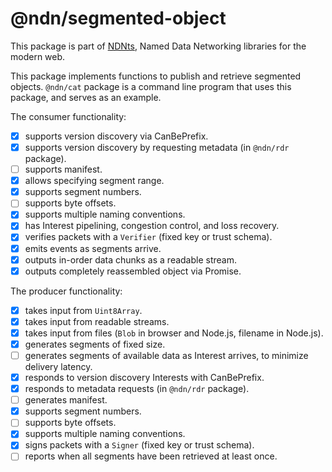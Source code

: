 # @ndn/segmented-object

This package is part of [NDNts](https://yoursunny.com/p/NDNts/), Named Data Networking libraries for the modern web.

This package implements functions to publish and retrieve segmented objects.
`@ndn/cat` package is a command line program that uses this package, and serves as an example.

The consumer functionality:

* [X] supports version discovery via CanBePrefix.
* [X] supports version discovery by requesting metadata (in `@ndn/rdr` package).
* [ ] supports manifest.
* [X] allows specifying segment range.
* [X] supports segment numbers.
* [ ] supports byte offsets.
* [X] supports multiple naming conventions.
* [X] has Interest pipelining, congestion control, and loss recovery.
* [X] verifies packets with a `Verifier` (fixed key or trust schema).
* [X] emits events as segments arrive.
* [X] outputs in-order data chunks as a readable stream.
* [X] outputs completely reassembled object via Promise.

The producer functionality:

* [X] takes input from `Uint8Array`.
* [X] takes input from readable streams.
* [X] takes input from files (`Blob` in browser and Node.js, filename in Node.js).
* [X] generates segments of fixed size.
* [ ] generates segments of available data as Interest arrives, to minimize delivery latency.
* [X] responds to version discovery Interests with CanBePrefix.
* [X] responds to metadata requests (in `@ndn/rdr` package).
* [ ] generates manifest.
* [X] supports segment numbers.
* [ ] supports byte offsets.
* [X] supports multiple naming conventions.
* [X] signs packets with a `Signer` (fixed key or trust schema).
* [ ] reports when all segments have been retrieved at least once.

